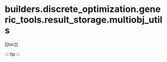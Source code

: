 # builders.discrete_optimization.generic_tools.result_storage.multiobj_utils

[[toc]]

::: tip
<skdecide-summary></skdecide-summary>
:::

